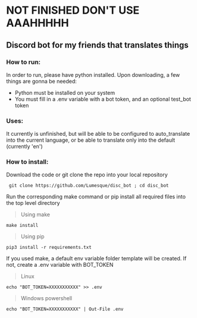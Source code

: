 # NOT FINISHED DON'T USE AAAHHHHH

## Discord bot for my friends that translates things

### How to run:

<p>In order to run, please have python installed. Upon downloading, a few things are gonna be needed:</p>
<ul>
    <li>Python must be installed on your system</li>
    <li>You must fill in a .env variable with a bot token, and an optional test_bot token</li>
</ul>

### Uses:

It currently is unfinished, but will be able to be configured to auto_translate
into the current language, or be able to translate only into the default (currently 'en')

### How to install:

Download the code or git clone the repo into your local repository

` git clone https://github.com/Lumesque/disc_bot ; cd disc_bot`

Run the corresponding make command or pip install all required files into 
the top level directory

> Using make

`make install`

> Using pip

`pip3 install -r requirements.txt`

If you used make, a default env variable folder template will be created. If not,
create a .env variable with BOT_TOKEN

> Linux

`echo "BOT_TOKEN=XXXXXXXXXXX" >> .env`

> Windows powershell

`echo "BOT_TOKEN=XXXXXXXXXXX" | Out-File .env`



